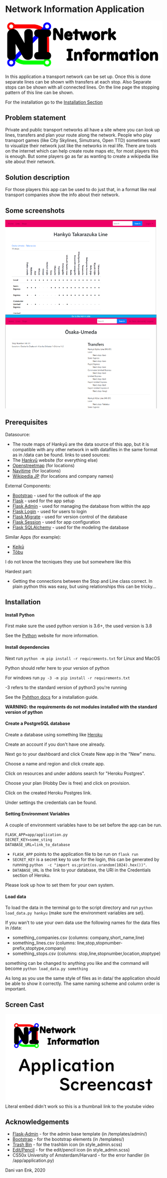 # Network Information Application

![Logo](doc/NI_logo.svg)

In this application a transport network can be set up. Once this is done separate lines can be shown with transfers at each stop. Also Separate stops can be shown with all connected lines. On the line page the stopping pattern of this line can be shown.

For the installation go to the [Installation Section](#installation)

## Problem statement

Private and public transport networks all have a site where you can look up lines, transfers and plan your route along the network. People who play transport games (like City Skylines, Simutrans, Open TTD) sometimes want to visualize their network just like the networks in real life. There are tools on the internet which can help create route maps etc, for most players this is enough. But some players go as far as wanting to create a wikipedia like site about their network.

## Solution description

For those players this app can be used to do just that, in a format like real transport companies show the info about their network.

## Some screenshots

![Screenshot of Line page](doc/app_screen0.png)
![Screenshot of Stop page (with admin login)](doc/app_screen1.png)

## Prerequisites
Datasource:
* The route maps of Hankyū are the data source of this app, but it is compatible with any other network in with datafiles in the same format as in /data can be found.
links to used sources:
* The [Hankyū](https://www.hankyu.co.jp/station/rosen.html) website (for everything else)
* [Openstreetmap](https://www.openstreetmap.org/) (for locations)
* [Navitime](https://www.navitime.co.jp/) (for locations)
* [Wikipedia JP](https://ja.wikipedia.org/) (for locations and company names)

External Components:
* [Bootstrap](https://getbootstrap.com/)                                - used for the outlook of the app
* [Flask](https://flask.palletsprojects.com/en/1.1.x/)                  - used for the app setup
* [Flask Admin](https://flask-admin.readthedocs.io/en/latest/)          - used for managing the database from within the app
* [Flask Login](https://flask-login.readthedocs.io/en/latest/)          - used for users to login
* [Flask Migrate](https://flask-migrate.readthedocs.io/en/latest/)      - used for version control of the database
* [Flask Session](https://pythonhosted.org/Flask-Session)               - used for app configuration
* [Flask SQLAlchemy](https://flask-sqlalchemy.palletsprojects.com/)     - used for the modeling the database

Similar Apps (for example):
* [Keikū](https://www.keikyu.co.jp/ride/kakueki/)
* [Tōbu](https://railway.tobu.co.jp/guide/line/tojo_line.html)

I do not know the tecniques they use but somewhere like this

Hardest part:
* Getting the connections between the Stop and Line class correct. In plain python this was easy, but using relationships this can be tricky...

## Installation

#### Install Python
First make sure the used python version is 3.6+, the used version is 3.8

See the [Python](https://www.python.org/downloads/) website for more information.

#### Install dependencies
Next run `python -m pip install -r requirements.txt` for Linux and MacOS

Python should refer here to your version of python

For windows run `py -3 -m pip install -r requirements.txt`

-3 refers to the standard version of python3 you're running

See the [Pyhthon docs](https://docs.python.org/3/installing/index.html) for a installation guide.

**WARNING: the requirements do not modules installed with the standard version of python**

#### Create a PostgreSQL database
Create a database using something like [Heroku](https://heroku.com/)

Create an account if you don't have one already.

Next go to your dashboard and click Create New app in the "New" menu.

Choose a name and region and click create app.

Click on resources and under addons search for "Heroku Postgres".

Choose your plan (Hobby Dev is free) and click on provision.

Click on the created Heroku Postgres link.

Under settings the credentials can be found.

#### Setting Environment Variables
A couple of environment variables have to be set before the app can be run.

    FLASK_APP=app/application.py
    SECRET_KEY=some_sting
    DATABASE_URL=link_to_database

* `FLASK_APP` points to the application file to be run on `flask run`
* `SECRET_KEY` is a secret key to use for the login, this can be generated by running `python  -c "import os;print(os.urandom(1024).hex())"`.
* `DATABASE_URL` is the link to your database, the URI in the Credentials section of Heroku.

Please look up how to set them for your own system.

#### Load data
To load the data in the terminal go to the script directory and run `python load_data.py hankyu` (make sure the environment variables are set).

If you wan't to use your own data use the following names for the data files in /data:
* something_companies.csv   (columns: company,short_name,line)
* something_lines.csv       (columns: line,stop,stopnumber-prefix,stoptype,company)
* something_stops.csv       (columns: stop,line,stopnumber,location,stoptype)

something can be changed to anything you like and the command will become `python load_data.py something`

As long as you use the same style of files as in data/ the application should be able to show it correctly.
The same naming scheme and column order is important.

## Screen Cast
[![Link to video of Screen Cast](doc/thumbnail.png)](http://www.youtube.com/watch?v=lgFgQpXRvLE "Screen Cast")
Literal embed didn't work so this is a thumbnail link to the youtube video

## Acknowledgements

* [Flask-Admin](https://github.com/flask-admin/flask-admin)                         - for the admin base template (in /templates/admin/)
* [Bootstrap](https://getbootstrap.com/)                                            - for the bootstrap elements (in /templates/)
* [Trash Bin](https://pixabay.com/vectors/flat-icon-material-design-1298035/)       - for the trashbin icon (in style_admin.scss)
* [Edit/Pencil](https://pixabay.com/vectors/edit-icon-pencil-icon-pencil-2375785/)  - for the edit/pencil icon (in style_admin.scss)
* CS50x University of Amsterdam/Harvard                                             - for the error handler (in /app/application.py)

Dani van Enk, 2020